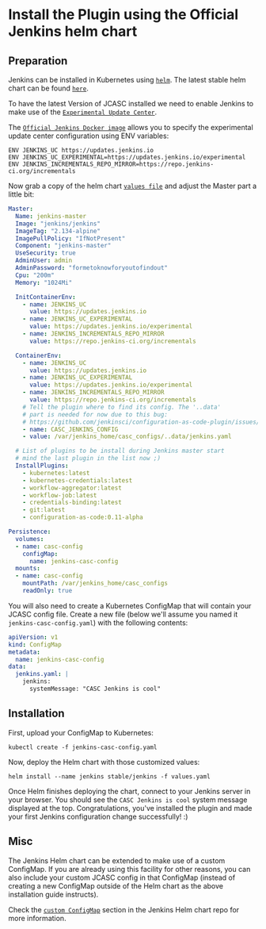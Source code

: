 # Install the Plugin using the Official Jenkins helm chart

## Preparation

Jenkins can be installed in Kubernetes using [`helm`](https://github.com/helm/helm).
The latest stable helm chart can be found [`here`](https://github.com/helm/charts/tree/master/stable/jenkins).

To have the latest Version of JCASC installed we need to enable Jenkins to make use of the [`Experimental Update Center`](https://jenkins.io/doc/developer/publishing/releasing-experimental-updates/).

The [`Official Jenkins Docker image`](https://github.com/jenkinsci/docker/blob/master/Dockerfile#L60) allows you to specify the experimental update center configuration using ENV variables:  

```
ENV JENKINS_UC https://updates.jenkins.io
ENV JENKINS_UC_EXPERIMENTAL=https://updates.jenkins.io/experimental
ENV JENKINS_INCREMENTALS_REPO_MIRROR=https://repo.jenkins-ci.org/incrementals
```

Now grab a copy of the helm chart [`values file`](https://github.com/helm/charts/blob/master/stable/jenkins/values.yaml) and adjust the Master part a little bit:

```yaml
Master:
  Name: jenkins-master
  Image: "jenkins/jenkins"
  ImageTag: "2.134-alpine"
  ImagePullPolicy: "IfNotPresent"
  Component: "jenkins-master"
  UseSecurity: true
  AdminUser: admin
  AdminPassword: "formetoknowforyoutofindout"
  Cpu: "200m"
  Memory: "1024Mi"

  InitContainerEnv:
    - name: JENKINS_UC
      value: https://updates.jenkins.io
    - name: JENKINS_UC_EXPERIMENTAL
      value: https://updates.jenkins.io/experimental
    - name: JENKINS_INCREMENTALS_REPO_MIRROR
      value: https://repo.jenkins-ci.org/incrementals

  ContainerEnv:
    - name: JENKINS_UC
      value: https://updates.jenkins.io
    - name: JENKINS_UC_EXPERIMENTAL
      value: https://updates.jenkins.io/experimental
    - name: JENKINS_INCREMENTALS_REPO_MIRROR
      value: https://repo.jenkins-ci.org/incrementals
    # Tell the plugin where to find its config. The '..data'
    # part is needed for now due to this bug:
    # https://github.com/jenkinsci/configuration-as-code-plugin/issues/425
    - name: CASC_JENKINS_CONFIG
    - value: /var/jenkins_home/casc_configs/..data/jenkins.yaml

  # List of plugins to be install during Jenkins master start
  # mind the last plugin in the list now ;)
  InstallPlugins:
    - kubernetes:latest
    - kubernetes-credentials:latest
    - workflow-aggregator:latest
    - workflow-job:latest
    - credentials-binding:latest
    - git:latest
    - configuration-as-code:0.11-alpha

Persistence:
  volumes:
  - name: casc-config
    configMap:
      name: jenkins-casc-config
  mounts:
  - name: casc-config
    mountPath: /var/jenkins_home/casc_configs
    readOnly: true
```

You will also need to create a Kubernetes ConfigMap that will contain your JCASC config file. Create a new file (below we'll assume you named it `jenkins-casc-config.yaml`) with the following contents:

```yaml
apiVersion: v1
kind: ConfigMap
metadata:
  name: jenkins-casc-config
data:
  jenkins.yaml: |
    jenkins:
      systemMessage: "CASC Jenkins is cool"
```

## Installation

First, upload your ConfigMap to Kubernetes:

```
kubectl create -f jenkins-casc-config.yaml
```

Now, deploy the Helm chart with those customized values:

```
helm install --name jenkins stable/jenkins -f values.yaml
```

Once Helm finishes deploying the chart, connect to your Jenkins server in your browser. You should see the `CASC Jenkins is cool` system message displayed at the top. Congratulations, you've installed the plugin and made your first Jenkins configuration change successfully! :)

## Misc

The Jenkins Helm chart can be extended to make use of a custom ConfigMap. If you are already using this facility for other reasons, you can also include your custom JCASC config in that ConfigMap (instead of creating a new ConfigMap outside of the Helm chart as the above installation guide instructs).

Check the [`custom ConfigMap`](https://github.com/helm/charts/tree/master/stable/jenkins#custom-configmap) section in the Jenkins Helm chart repo for more information.
